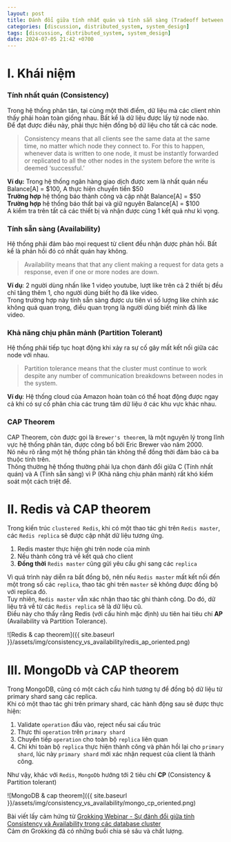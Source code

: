 ```yaml
---
layout: post
title: Đánh đổi giữa tính nhất quán và tính sẵn sàng (Tradeoff between Consistency and Availability)
categories: [discussion, distributed_system, system_design]
tags: [discussion, distributed_system, system_design]
date: 2024-07-05 21:42 +0700
---
```


# I. Khái niệm

### Tính nhất quán (Consistency)
Trong hệ thống phân tán, tại cùng một thời điểm, dữ liệu mà các client nhìn thấy phải hoàn toàn giống nhau. Bất kể là dữ liệu được lấy từ node nào.\
Để đạt được điều này, phải thực hiện đồng bộ dữ liệu cho tất cả các node.

>Consistency means that all clients see the same data at the same time, no matter which node they connect to. For this to happen, whenever data is written to one node, it must be instantly forwarded or replicated to all the other nodes in the system before the write is deemed ‘successful.’

**Ví dụ:** Trong hệ thống ngân hàng giao dịch được xem là nhất quán nếu\
Balance[A] = $100, A thực hiện chuyển tiền $50\
**Trường hợp** hệ thống báo thành công và cập nhật Balance[A] = $50\
**Trường hợp** hệ thống báo thất bại và giữ nguyên Balance[A] = $100\
A kiểm tra trên tất cả các thiết bị và nhận được cùng 1 kết quả như kì vọng.

### Tính sẵn sàng (Availability)
Hệ thống phải đảm bảo mọi request từ client đều nhận được phản hồi. Bất kể là phản hồi đó có nhất quán hay không.

>Availability means that that any client making a request for data gets a response, even if one or more nodes are down.

**Ví dụ**: 2 người dùng nhấn like 1 video youtube, lượt like trên cả 2 thiết bị đều chỉ tăng thêm 1, cho người dùng biết họ đã like video.\
Trong trường hợp này tính sẵn sàng được ưu tiên vì số lượng like chính xác không quá quan trọng, điều quan trọng là người dùng biết mình đã like video.

### Khả năng chịu phân mảnh (Partition Tolerant)
Hệ thống phải tiếp tục hoạt động khi xảy ra sự cố gây mất kết nối giữa các node với nhau.

>Partition tolerance means that the cluster must continue to work despite any number of communication breakdowns between nodes in the system.

**Ví dụ**: Hệ thống cloud của Amazon hoàn toàn có thể hoạt động được ngay cả khi có sự cố phân chia các trung tâm dữ liệu ở các khu vực khác nhau.

### CAP Theorem
CAP Theorem, còn được gọi là `Brewer's theorem`, là một nguyên lý trong lĩnh vực hệ thống phân tán, được công bố bởi Eric Brewer vào năm 2000.\
Nó nêu rõ rằng một hệ thống phân tán không thể đồng thời đảm bảo cả ba thuộc tính trên.\
Thông thường hệ thống thường phải lựa chọn đánh đổi giữa C (Tính nhất quán) và A (Tính sẵn sàng) vì P (Khả năng chịu phân mảnh) rất khó kiểm soát một cách triệt để.

# II. Redis và CAP theorem

Trong kiến trúc `clustered Redis`, khi có một thao tác ghi trên `Redis master`, các `Redis replica` sẽ được cập nhật dữ liệu tương ứng.

1. Redis master thực hiện ghi trên node của mình
2. Nếu thành công trả về kết quả cho client
3. **Đồng thời** `Redis master` cũng gửi yêu cầu ghi sang các `replica`

Vì quá trình này diễn ra bất đồng bộ, nên nếu `Redis master` mất kết nối đến một trong số các `replica`, thao tác ghi trên `master` sẽ không được đồng bộ với replica đó.\
Tuy nhiên, `Redis master` vẫn xác nhận thao tác ghi thành công. Do đó, dữ liệu trả về từ các `Redis replica` sẽ là dữ liệu cũ.\
Điều này cho thấy rằng Redis (với cấu hình mặc định) ưu tiên hai tiêu chí **AP** (Availability và Partition Tolerance).

![Redis & cap theorem]({{ site.baseurl }}/assets/img/consistency_vs_availability/redis_ap_oriented.png)

# III. MongoDb và CAP theorem

Trong MongoDB, cũng có một cách cấu hình tương tự để đồng bộ dữ liệu từ primary shard sang các replica.\
Khi có một thao tác ghi trên primary shard, các hành động sau sẽ được thực hiện:
1. Validate `operation` đầu vào, reject nếu sai cấu trúc
2. Thực thi `operation` trên `primary shard`
3. Chuyển tiếp `operation` cho toàn bộ `replica` liên quan
4. Chỉ khi toàn bộ `replica` thực hiện thành công và phản hồi lại cho `primary shard`, lúc này `primary shard` mới xác nhận request của client là thành công.

Như vậy, khác với `Redis`, `MongoDb` hướng tới 2 tiêu chí **CP** (Consistency & Partition tolerant)

![MongoDB & cap theorem]({{ site.baseurl }}/assets/img/consistency_vs_availability/mongo_cp_oriented.png)

Bài viết lấy cảm hứng từ [Grokking Webinar - Sự đánh đổi giữa tính Consistency và Availability trong các database cluster](https://www.youtube.com/watch?v=P62lCiZKZgo)\
Cảm ơn Grokking đã có những buổi chia sẻ sâu và chất lượng.


